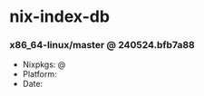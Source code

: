 # nix-index-db
### x86_64-linux/master @ 240524.bfb7a88
- Nixpkgs: @[](https://github.com/NixOS/nixpkgs/commit/bfb7a882678e518398ce9a31a881538679f6f092)
- Platform: 
- Date: 
